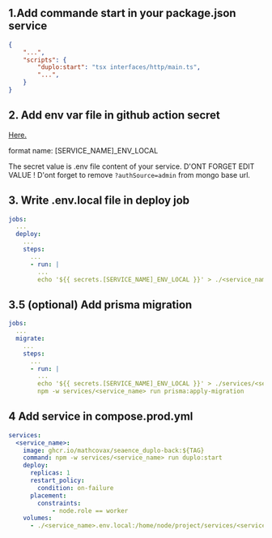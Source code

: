 ## 1.Add commande start in your package.json service
```json
{
	"...",
	"scripts": {
    	"duplo:start": "tsx interfaces/http/main.ts",
		"...",
	}
}
```

## 2. Add env var file in github action secret
[Here.](https://github.com/mathcovax/seaence/settings/secrets/actions)

format name: [SERVICE_NAME]_ENV_LOCAL

The secret value is .env file content of your service. D'ONT FORGET EDIT VALUE !
D'ont forget to remove `?authSource=admin` from mongo base url.

## 3. Write .env.local file in deploy job
```yml
jobs:
  ...
  deploy:
    ...
	steps:
	  ...
	  - run: |
	  	...
		echo '${{ secrets.[SERVICE_NAME]_ENV_LOCAL }}' > ./<service_name>.env.local # simple cote is importante
```

## 3.5 (optional) Add prisma migration
```yml
jobs:
  ...
  migrate:
    ...
	steps:
	  ...
	  - run: |
	  	...
		echo '${{ secrets.[SERVICE_NAME]_ENV_LOCAL }}' > ./services/<service_name>/.env
        npm -w services/<service_name> run prisma:apply-migration
```

## 4 Add service in compose.prod.yml
```yml
services:
  <service_name>:
    image: ghcr.io/mathcovax/seaence_duplo-back:${TAG}
    command: npm -w services/<service_name> run duplo:start
    deploy:
      replicas: 1
      restart_policy:
        condition: on-failure
      placement:
        constraints:
            - node.role == worker
    volumes:
      - ./<service_name>.env.local:/home/node/project/services/<service_name>/.env.local
```